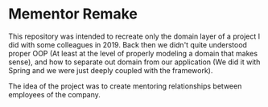 # Mementor Remake

This repository was intended to recreate only the domain layer of a project I did with some colleagues in 2019. Back
then we didn't quite understood proper OOP (At least at the level of properly modeling a domain that makes sense), and
how to separate out domain from our application (We did it with Spring and we were just deeply coupled with the
framework).

The idea of the project was to create mentoring relationships between employees of the company.